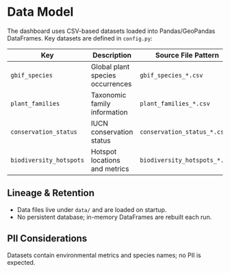 # Data Model

The dashboard uses CSV-based datasets loaded into Pandas/GeoPandas DataFrames. Key datasets are defined in `config.py`:

| Key | Description | Source File Pattern |
|-----|-------------|---------------------|
| `gbif_species` | Global plant species occurrences | `gbif_species_*.csv` |
| `plant_families` | Taxonomic family information | `plant_families_*.csv` |
| `conservation_status` | IUCN conservation status | `conservation_status_*.csv` |
| `biodiversity_hotspots` | Hotspot locations and metrics | `biodiversity_hotspots_*.csv` |

## Lineage & Retention
- Data files live under `data/` and are loaded on startup.
- No persistent database; in-memory DataFrames are rebuilt each run.

## PII Considerations
Datasets contain environmental metrics and species names; no PII is expected.

